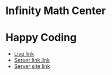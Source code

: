 # Infinity Math Center

# Happy Coding

- [Live link](https://infinity-math-center.web.app/)
- [Server link link](https://imc-server-side.vercel.app)
- [Server site link](https://github.com/khansuhad/imc-server-side)
